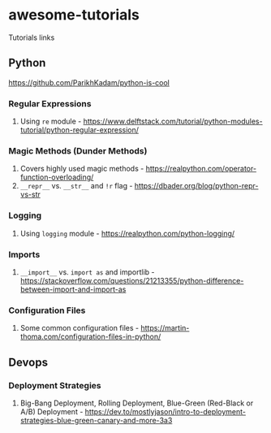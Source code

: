 # awesome-tutorials
Tutorials links

## Python

https://github.com/ParikhKadam/python-is-cool

### Regular Expressions
1. Using `re` module -  https://www.delftstack.com/tutorial/python-modules-tutorial/python-regular-expression/

### Magic Methods (Dunder Methods)
1.  Covers highly used magic methods - https://realpython.com/operator-function-overloading/
2. `__repr__` vs. `__str__` and `!r` flag - https://dbader.org/blog/python-repr-vs-str

### Logging
1. Using `logging` module - https://realpython.com/python-logging/

### Imports
1. `__import__` vs. `import as` and importlib - https://stackoverflow.com/questions/21213355/python-difference-between-import-and-import-as

### Configuration Files
1. Some common configuration files - https://martin-thoma.com/configuration-files-in-python/

## Devops

### Deployment Strategies
1.  Big-Bang Deployment, Rolling Deployment, Blue-Green (Red-Black or A/B) Deployment - https://dev.to/mostlyjason/intro-to-deployment-strategies-blue-green-canary-and-more-3a3
